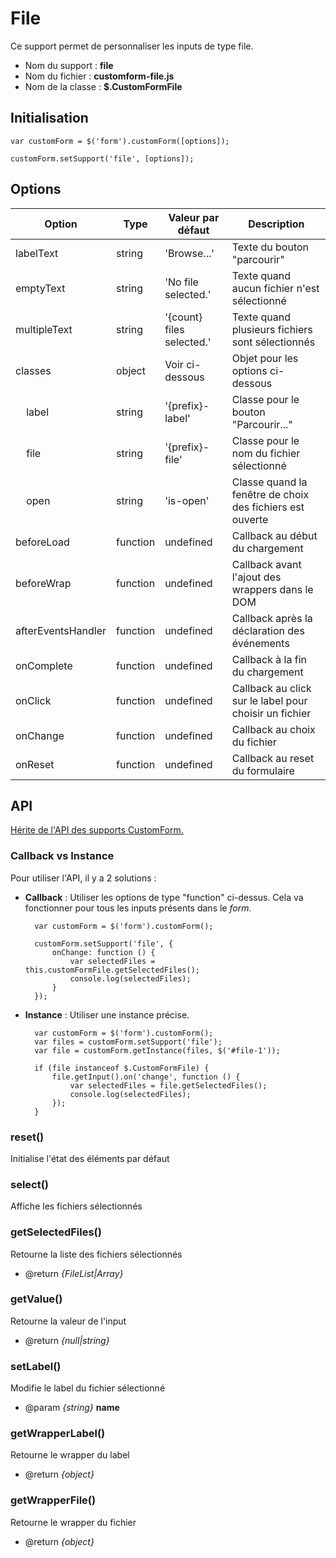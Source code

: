 # File

Ce support permet de personnaliser les inputs de type file.

* Nom du support : **file**
* Nom du fichier : **customform-file.js**
* Nom de la classe : **$.CustomFormFile**


## Initialisation

    var customForm = $('form').customForm([options]);

    customForm.setSupport('file', [options]);


## Options

| Option                        | Type     | Valeur par défaut               | Description                                               |
|-------------------------------|----------|---------------------------------|-----------------------------------------------------------|
| labelText                     | string   | 'Browse...'                     | Texte du bouton "parcourir"                               |
| emptyText                     | string   | 'No file selected.'             | Texte quand aucun fichier n'est sélectionné               |
| multipleText                  | string   | '{count} files selected.'       | Texte quand plusieurs fichiers sont sélectionnés          |
| classes                       | object   | Voir ci-dessous                 | Objet pour les options ci-dessous                         |
| &nbsp;&nbsp;&nbsp;&nbsp;label | string   | '{prefix}-label'                | Classe pour le bouton "Parcourir..."                      |
| &nbsp;&nbsp;&nbsp;&nbsp;file  | string   | '{prefix}-file'                 | Classe pour le nom du fichier sélectionné                 |
| &nbsp;&nbsp;&nbsp;&nbsp;open  | string   | 'is-open'                       | Classe quand la fenêtre de choix des fichiers est ouverte |
| beforeLoad                    | function | undefined                       | Callback au début du chargement                           |
| beforeWrap                    | function | undefined                       | Callback avant l'ajout des wrappers dans le DOM           |
| afterEventsHandler            | function | undefined                       | Callback après la déclaration des événements              |
| onComplete                    | function | undefined                       | Callback à la fin du chargement                           |
| onClick                       | function | undefined                       | Callback au click sur le label pour choisir un fichier    |
| onChange                      | function | undefined                       | Callback au choix du fichier                              |
| onReset                       | function | undefined                       | Callback au reset du formulaire                           |


## API

[Hérite de l'API des supports CustomForm.](../README.md#api-supports)

### Callback vs Instance

Pour utiliser l'API, il y a 2 solutions :

* **Callback** : Utiliser les options de type "function" ci-dessus. Cela va fonctionner pour tous les inputs présents dans le *form*.

        var customForm = $('form').customForm();
        
        customForm.setSupport('file', {
            onChange: function () {
                var selectedFiles = this.customFormFile.getSelectedFiles();
                console.log(selectedFiles);
            }
        });
    
* **Instance** : Utiliser une instance précise.

        var customForm = $('form').customForm();
        var files = customForm.setSupport('file');
        var file = customForm.getInstance(files, $('#file-1'));
        
        if (file instanceof $.CustomFormFile) {
            file.getInput().on('change', function () {
                var selectedFiles = file.getSelectedFiles();
                console.log(selectedFiles);
            });
        }

### reset()

Initialise l'état des éléments par défaut

### select()

Affiche les fichiers sélectionnés

### getSelectedFiles()

Retourne la liste des fichiers sélectionnés

* @return *{FileList|Array}*

### getValue()

Retourne la valeur de l'input

* @return *{null|string}*

### setLabel()

Modifie le label du fichier sélectionné

* @param *{string}* **name**

### getWrapperLabel()

Retourne le wrapper du label

* @return *{object}*

### getWrapperFile()

Retourne le wrapper du fichier

* @return *{object}*